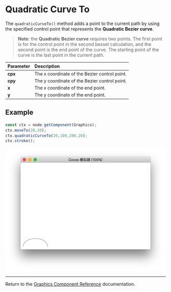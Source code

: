 # Quadratic Curve To

The `quadraticCurveTo()` method adds a point to the current path by using the specified control point that represents the __Quadratic Bezier curve__.

> __Note__: the **Quadratic Bezier curve** requires two points. The first point is for the control point in the second bessel calculation, and the second point is the end point of the curve. The starting point of the curve is the last point in the current path.

| Parameter | Description |
| :-------------- | :----------- |
| **cpx** | The x coordinate of the Bezier control point. |
| **cpy** | The y coordinate of the Bezier control point. |
| **x** | The x coordinate of the end point. |
| **y** | The y coordinate of the end point. |

## Example

```ts
const ctx = node.getComponent(Graphics);
ctx.moveTo(20,20);
ctx.quadraticCurveTo(20,100,200,20);
ctx.stroke();
```

<a href="quadraticCurveTo.png"><img src="./quadraticCurveTo.png"></a>

<hr>

Return to the [Graphics Component Reference](../graphics.md) documentation.

